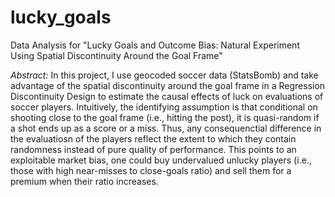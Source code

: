 # lucky_goals
Data Analysis for "Lucky Goals and Outcome Bias: Natural Experiment Using Spatial Discontinuity Around the Goal Frame"

_Abstract:_ In this project, I use geocoded soccer data (StatsBomb) and take advantage of the spatial discontinuity around the goal frame in a Regression Discontinuity Design to estimate the causal effects of luck on evaluations of soccer players. Intuitively, the identifying assumption is that conditional on shooting close to the goal frame (i.e., hitting the post), it is quasi-random if a shot ends up as a score or a miss. Thus, any consequenctial difference in the evaluatiosn of the players reflect the extent to which they contain randomness instead of pure quality of performance. This points to an exploitable market bias, one could buy undervalued unlucky players (i.e., those with high near-misses to close-goals ratio) and sell them for a premium when their ratio increases.
